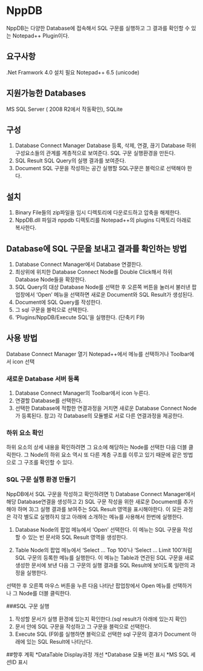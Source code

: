 ﻿# NppDB
NppDB는 다양한 Database에 접속해서 SQL 구문를 실행하고 그 결과를 확인할 수 있는 Notepad++ Plugin이다.

## 요구사항
.Net Framwork 4.0 설치 필요
Notepad++ 6.5 (unicode)

## 지원가능한 Databases
MS SQL Server ( 2008 R2에서 작동확인), SQLite

## 구성
1. Database Connect Manager 
	Database 등록, 삭제, 연결, 끊기
	Database 하위 구성요소들의 관계를 계층적으로 보여준다.
	SQL 구문 실행환경을 만든다.
2. SQL Result
	SQL Query의 실행 결과를 보여준다.
3. Document
	SQL 구문을 작성하는 공간
	실행할 SQL구문은 블럭으로 선택해야 한다. 

## 설치
1. Binary File들의 zip파일을 임시 디렉토리에 다운로드하고 압축을 해제한다.
2. NppDB.dll 파일과 nppdb 디렉토리를 Notepad++의 plugins 디렉토리 아래로 복사한다.


## Database에 SQL 구문을 보내고 결과를 확인하는 방법
1. Database Connect Manager에서 Database 연결한다.
2. 최상위에 위치한 Database Connect Node를 Double Click해서 하위 Database Node들을 확장한다.
3. SQL Query의 대상 Database Node를 선택한 후 오른쪽 버튼을 눌러서 불러낸 팝업창에서 ‘Open’ 메뉴을 선택하면 새로운 Document와 SQL Result가 생성된다.
4. Document에 SQL Query를 작성한다.
5. 그 sql 구문을 블럭으로 선택한다.
6. ‘Plugins/NppDB/Execute SQL’을 실행한다. (단축키 F9)

## 사용 방법
Database Connect Manager 열기
Notepad++에서 메뉴를 선택하거나 Toolbar에서 icon 선택

### 새로운 Database 서버 등록
1. Database Connect Manager의 Toolbar에서 icon 누른다.
2. 연결할 Database를 선택한다.
3. 선택한 Database에 적합한 연결과정을 거치면 새로운 Database Connect Node가 등록된다.
	참고) 각 Database의 모듈별로 서로 다른 연결과정을 제공한다. 
    
### 하위 요소 확인
하위 요소의 상세 내용을 확인하려면 그 요소에 해당하는 Node를 선택한 다음 더블 클릭한다.
그 Node의 하위 요소 역시 또 다른 계층 구조를 이루고 있기 때문에 같은 방법으로 그 구조를 확인할 수 있다.

### SQL 구문 실행 환경 만들기
NppDB에서 SQL 구문을 작성하고 확인하려면 1) Database Connect Manager에서 해당 Database연결을 생성하고  2) SQL 구문 작성을 위한 새로운 Document를 추가해야 하며 3)그 실행 결과를 보여주는 SQL Result 영역을 표시해야한다.
이 모든 과정은 각각 별도로 실행하지 않고 아래에 소개하는 메뉴를 사용해서 한번에 실행한다.

1. Database Node의 팝업 메뉴에서 ‘Open’ 선택한다.
	이 메뉴는 SQL 구문을 작성할 수 있는 빈 문서와 SQL Result 영역을 생성한다.
	
2. Table Node의 팝업 메뉴에서 ‘Select … Top 100’나 ‘Select … Limit 100’처럼 SQL 구문의 등록한 메뉴를 실행한다.
	이 메뉴는 Table과 연관된 SQL 구문을 새로 생성한 문서에 보낸 다음 그 구문의 실행 결과를 SQL Result에 보이도록 일련의 과정을 실행한다.
	

선택한 후 오른쪽 마우스 버튼을 누른 다음 나타난 팝업창에서 Open 메뉴를 선택하거나 그 Node를 더블 클릭한다.

###SQL 구문 실행
1. 작성할 문서가 실행 환경에 있는지 확인한다.(sql result가 아래에 있는지 확인)
2. 문서 안에 SQL 구문을 작성하고 그 구문을 블럭으로 선택한다. 
3. Execute SQL (F9)를 실행하면 블럭으로 선택한 sql 구문의 결과가 Document 아래에 있는 SQL Result에 나타난다.


##향후 계획
*DataTable Display과정 개선
*Database 모듈 버전 표시
*MS SQL 세션ID 표시
